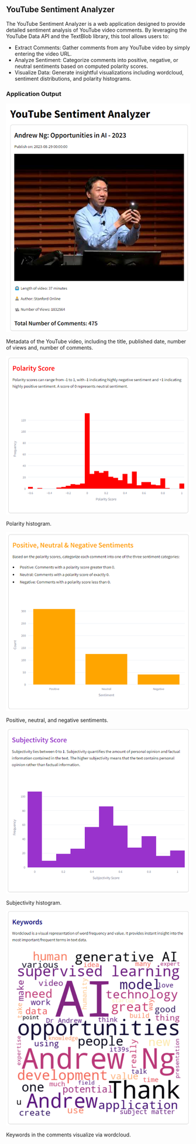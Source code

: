 ## YouTube Sentiment Analyzer

The YouTube Sentiment Analyzer is a web application designed to provide detailed sentiment analysis of YouTube video comments. By leveraging the YouTube Data API and the TextBlob library, this tool allows users to:
- Extract Comments: Gather comments from any YouTube video by simply entering the video URL.
- Analyze Sentiment: Categorize comments into positive, negative, or neutral sentiments based on computed polarity scores.
- Visualize Data: Generate insightful visualizations including wordcloud, sentiment distributions, and polarity histograms.

### Application Output

![img1](img/img1.png)

Metadata of the YouTube video, including the title, published date, number of views and, number of comments.

![img2](img/img2.png)

Polarity histogram.

![img3](img/img3.png)

Positive, neutral, and negative sentiments.

![img4](img/img4.png)

Subjectivity histogram.

![img5](img/img5.png)

Keywords in the comments visualize via wordcloud.

